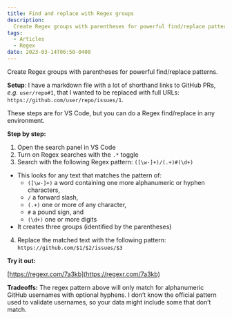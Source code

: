 ```yaml
---
title: Find and replace with Regex groups
description:
  Create Regex groups with parentheses for powerful find/replace patterns
tags:
  - Articles
  - Regex
date: 2023-03-14T06:50-0400
---
```


Create Regex groups with parentheses for powerful find/replace patterns.

**Setup**: I have a markdown file with a lot of shorthand links to GitHub PRs,
_e.g._ `user/repo#1`, that I wanted to be replaced with full URLs:
`https://github.com/user/repo/issues/1`.

These steps are for VS Code, but you can do a Regex find/replace in any
environment.

**Step by step:**

1. Open the search panel in VS Code
2. Turn on Regex searches with the `.*` toggle
3. Search with the following Regex pattern: `([\w-]+)/(.+)#(\d+)`

- This looks for any text that matches the pattern of:
  - `([\w-]+)` a word containing one more alphanumeric or hyphen characters,
  - `/` a forward slash,
  - `(.+)` one or more of any character,
  - `#` a pound sign, and
  - `(\d+)` one or more digits
- It creates three groups (identified by the parentheses)

4. Replace the matched text with the following pattern:
   `https://github.com/$1/$2/issues/$3`

**Try it out:**

[https://regexr.com/7a3kb](https://regexr.com/7a3kb)

**Tradeoffs:** The regex pattern above will only match for alphanumeric GitHub
usernames with optional hyphens. I don’t know the official pattern used to
validate usernames, so your data might include some that don’t match.
